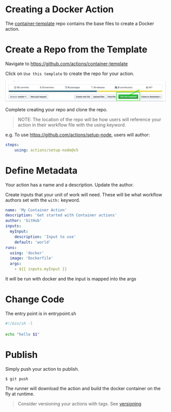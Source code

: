 # Creating a Docker Action

The [container-template](https://github.com/actions/container-template) repo contains the base files to create a Docker action.

# Create a Repo from the Template

Navigate to https://github.com/actions/container-template

Click on `Use this template` to create the repo for your action.

![template](assets/node12-template.png)

Complete creating your repo and clone the repo.

> NOTE: The location of the repo will be how users will reference your action in their workflow file with the using keyword.

e.g. To use https://github.com/actions/setup-node, users will author:

```yaml
steps:
    using: actions/setup-node@v5
```

# Define Metadata

Your action has a name and a description.  Update the author.

Create inputs that your unit of work will need.  These will be what workflow authors set with the `with:` keyword.

```yaml
name: 'My Container Action'
description: 'Get started with Container actions'
author: 'GitHub'
inputs: 
  myInput:
    description: 'Input to use'
    default: 'world'
runs:
  using: 'docker'
  image: 'Dockerfile'
  args:
    - ${{ inputs.myInput }}
```

It will be run with docker and the input is mapped into the args

# Change Code

The entry point is in entrypoint.sh

```bash
#!/bin/sh -l

echo "hello $1"
```

# Publish 

Simply push your action to publish.

```bash
$ git push
```

The runner will download the action and build the docker container on the fly at runtime.

> Consider versioning your actions with tags.  See [versioning](/docs/action-versioning.md)




